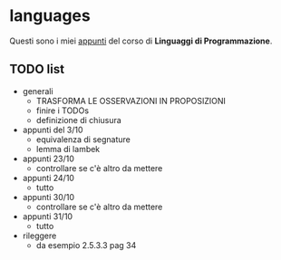 # languages

Questi sono i miei [appunti](<https://raw.githubusercontent.com/ph-notes/languages/main/src/Linguaggi di Programmazione.pdf>) del corso di **Linguaggi di Programmazione**.

## TODO list

- generali
    - TRASFORMA LE OSSERVAZIONI IN PROPOSIZIONI
    - finire i TODOs
    - definizione di chiusura
- appunti del 3/10
    - equivalenza di segnature
    - lemma di lambek
- appunti 23/10
    - controllare se c'è altro da mettere
- appunti 24/10
    - tutto
- appunti 30/10
    - controllare se c'è altro da mettere
- appunti 31/10
    - tutto
- rileggere
    - da esempio 2.5.3.3 pag 34

